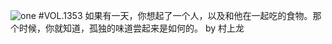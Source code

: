 ![one](http://image.wufazhuce.com/FkcrNCEnuH9NAR7bHXu4Vy4lNoxA)
#VOL.1353
如果有一天，你想起了一个人，以及和他在一起吃的食物。那个时候，你就知道，孤独的味道尝起来是如何的。 by 村上龙
